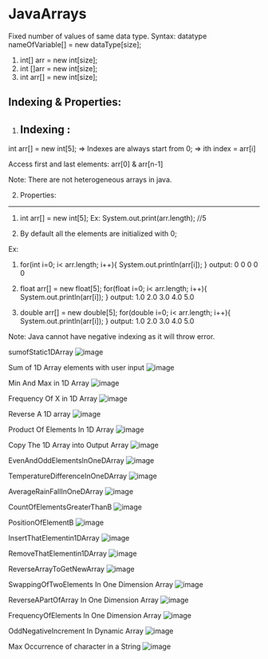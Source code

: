 # JavaArrays

Fixed number of values of same data type.
Syntax: datatype nameOfVariable[] = new dataType[size];
1. int[] arr = new int[size];
2. int []arr = new int[size];
3. int arr[] = new int[size];

Indexing & Properties:
----------------------

1. Indexing  :
   ----------
int arr[] = new int[5];
 => Indexes are always start from 0;
 => ith index = arr[i]
 
 Access first and last elements: arr[0] & arr[n-1]
 
 Note: There are not heterogeneous arrays in java.
 
 2. Properties:
   ------------
 1. int arr[] = new int[5];
    Ex: System.out.print(arr.length); //5
    
 2. By default all the elements are initialized with 0;
 
 Ex: 
 1. for(int i=0; i< arr.length; i++){ System.out.println(arr[i]); } 
 output:
 0
 0
 0
 0
 0
 
 2.  float arr[] = new float[5];
 for(float i=0; i< arr.length; i++){ System.out.println(arr[i]); } 
 output:
 1.0
 2.0
 3.0
 4.0
 5.0
 
 3. double arr[] = new double[5];
 for(double i=0; i< arr.length; i++){ System.out.println(arr[i]); } 
 output:
 1.0
 2.0
 3.0
 4.0
 5.0
 
 Note: Java cannot have negative indexing as it will throw  error.
 
sumofStatic1DArray
![image](https://user-images.githubusercontent.com/48117959/235366866-c04c7c10-8b69-4197-8f09-33be15fb303a.png)

Sum of 1D Array elements with user input
![image](https://user-images.githubusercontent.com/48117959/235366026-bd589e43-d930-4f44-9324-6ef0fc91a0d2.png)

Min And Max in 1D Array
![image](https://user-images.githubusercontent.com/48117959/235367446-8270de7a-11bb-4136-a0c9-006e3497e686.png)

Frequency Of X in 1D Array
![image](https://user-images.githubusercontent.com/48117959/235368234-2b7f3aa2-c46d-432a-8c3c-ace99761e6de.png)

Reverse A 1D array
![image](https://user-images.githubusercontent.com/48117959/235396037-c6d1f182-c10c-4d61-967b-b9c0a5206b1f.png)

Product Of Elements In 1D Array
![image](https://user-images.githubusercontent.com/48117959/235397080-097a31ed-6557-4717-a604-832f2f2f2b1b.png)

Copy The 1D Array into Output Array
![image](https://user-images.githubusercontent.com/48117959/235402507-42b3ef4e-9607-4130-bb4c-4bd8fd23f8e8.png)

EvenAndOddElementsInOneDArray
![image](https://user-images.githubusercontent.com/48117959/235403953-f6fa529e-829d-46b9-8663-64c3e70b4e01.png)

TemperatureDifferenceInOneDArray
![image](https://user-images.githubusercontent.com/48117959/235405488-3fa10a86-3dc9-4d19-98c1-cd984243ae6e.png)

AverageRainFallInOneDArray
![image](https://user-images.githubusercontent.com/48117959/235406089-99df106e-2757-4c3b-9edc-4ffc72c3d85a.png)

CountOfElementsGreaterThanB
![image](https://user-images.githubusercontent.com/48117959/235485061-a542b82b-e510-4569-bb6a-d85d376127d0.png)

PositionOfElementB
![image](https://user-images.githubusercontent.com/48117959/235487034-7e814c10-3f6a-4d46-a09c-0e76e7ccf8ce.png)

InsertThatElementin1DArray
![image](https://user-images.githubusercontent.com/48117959/235492470-3e8a40d0-cce4-4053-a111-240e1634b1df.png)

RemoveThatElementin1DArray
![image](https://user-images.githubusercontent.com/48117959/235498624-23611020-8e0b-4a36-b2c2-af933772f95a.png)

ReverseArrayToGetNewArray
![image](https://user-images.githubusercontent.com/48117959/235577041-c9c6f723-0f3e-4e71-a981-04a03bfa3ba8.png)

SwappingOfTwoElements In One Dimension Array
![image](https://user-images.githubusercontent.com/48117959/235737384-ce9a71aa-ef2b-466b-a544-ed5401622b64.png)

ReverseAPartOfArray In One Dimension Array
![image](https://user-images.githubusercontent.com/48117959/235743616-1bdd006a-e549-4201-8c0c-d7b5e198cd40.png)

FrequencyOfElements In One Dimension Array
![image](https://user-images.githubusercontent.com/48117959/236723100-404cd094-df1c-42d7-bd2a-e54f0660ee6e.png)

OddNegativeIncrement In Dynamic Array
![image](https://user-images.githubusercontent.com/48117959/236728465-b1f6cbd3-064b-4444-9f1c-492464987547.png)

Max Occurrence of character in a String
![image](https://github.com/KotaYamini/JavaArrays/assets/48117959/a6be0f6d-4216-4e04-b195-4096a82048de)

